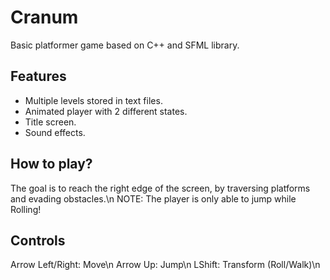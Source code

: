 # Cranum
Basic platformer game based on C++ and SFML library.

## Features
- Multiple levels stored in text files.
- Animated player with 2 different states.
- Title screen.
- Sound effects.

## How to play?
The goal is to reach the right edge of the screen, by traversing platforms and evading obstacles.\n
NOTE: The player is only able to jump while Rolling!

## Controls
Arrow Left/Right: Move\n
Arrow Up: Jump\n
LShift: Transform (Roll/Walk)\n
